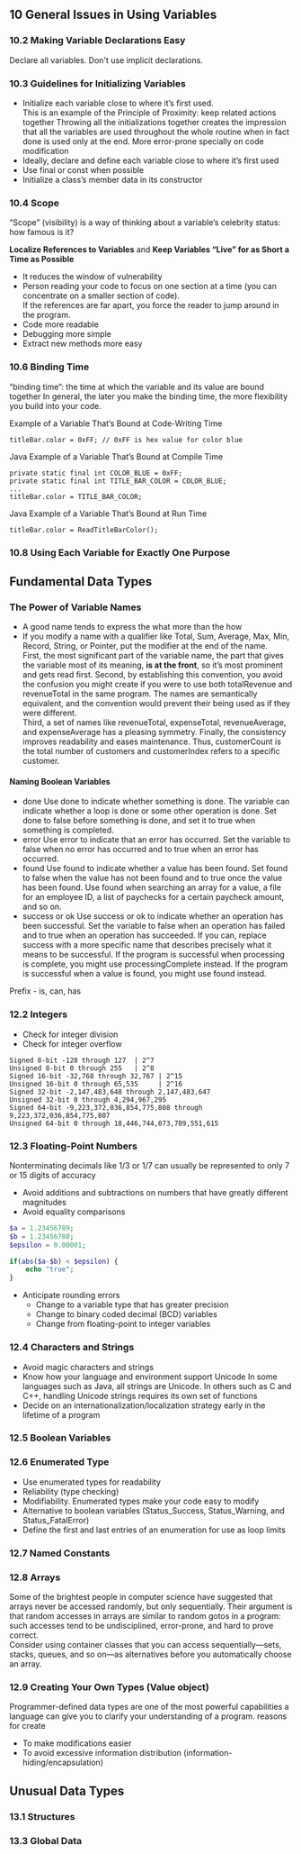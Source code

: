 ## 10 General Issues in Using Variables

### 10.2 Making Variable Declarations Easy

Declare all variables. Don't use implicit declarations.

### 10.3 Guidelines for Initializing Variables

- Initialize each variable close to where it’s first used.  
  This is an example of the Principle of Proximity: keep related actions together
  Throwing all the initializations together creates the impression that all the variables are used throughout the whole
  routine when in fact done is used only at the end.
  More error-prone specially on code modification
- Ideally, declare and define each variable close to where it’s first used
- Use final or const when possible
- Initialize a class’s member data in its constructor

### 10.4 Scope

“Scope” (visibility) is a way of thinking about a variable’s celebrity status: how famous is it?

**Localize References to Variables** and
**Keep Variables “Live” for as Short a Time as Possible**

- It reduces the window of vulnerability
- Person reading your code to focus on one section at a time (you can concentrate on a smaller section of code).  
  If the references are far apart, you force the reader to jump around in the program.
- Code more readable
- Debugging more simple
- Extract new methods more easy

### 10.6 Binding Time

“binding time”: the time at which the variable and its value are bound together
In general, the later you make the binding time, the more flexibility you build into your code.

Example of a Variable That’s Bound at Code-Writing Time

```
titleBar.color = 0xFF; // 0xFF is hex value for color blue
```

Java Example of a Variable That’s Bound at Compile Time

```
private static final int COLOR_BLUE = 0xFF;
private static final int TITLE_BAR_COLOR = COLOR_BLUE;
...
titleBar.color = TITLE_BAR_COLOR;
```

Java Example of a Variable That’s Bound at Run Time

```
titleBar.color = ReadTitleBarColor();
```

### 10.8 Using Each Variable for Exactly One Purpose

## Fundamental Data Types

### The Power of Variable Names

- A good name tends to express the what more than the how
- If you modify a name with a qualifier like Total, Sum, Average, Max,
  Min, Record, String, or Pointer, put the modifier at the end of the name.  
  First, the most significant part of the variable name,
  the part that gives the variable most of its meaning, **is at the front**, so it’s most prominent and gets read first.
  Second, by establishing this convention, you avoid the
  confusion you might create if you were to use both totalRevenue and revenueTotal in the
  same program. The names are semantically equivalent, and the convention would prevent their being used as if they were
  different.   
  Third, a set of names like revenueTotal, expenseTotal, revenueAverage, and expenseAverage has a pleasing symmetry.
  Finally, the consistency improves readability and eases maintenance.
  Thus, customerCount is the total number of customers and customerIndex refers to a specific customer.

#### Naming Boolean Variables

- done Use done to indicate whether something is done. The variable can indicate whether a loop is done or some other
  operation is done. Set done to false
  before something is done, and set it to true when something is completed.
- error Use error to indicate that an error has occurred. Set the variable to false
  when no error has occurred and to true when an error has occurred.
- found Use found to indicate whether a value has been found. Set found to false
  when the value has not been found and to true once the value has been found.
  Use found when searching an array for a value, a file for an employee ID, a list of
  paychecks for a certain paycheck amount, and so on.
- success or ok Use success or ok to indicate whether an operation has been successful. Set the variable to false when
  an operation has failed and to true when an
  operation has succeeded. If you can, replace success with a more specific name
  that describes precisely what it means to be successful. If the program is successful when processing is complete, you
  might use processingComplete instead. If
  the program is successful when a value is found, you might use found instead.

Prefix - is, can, has

### 12.2 Integers

- Check for integer division
- Check for integer overflow

```
Signed 8-bit -128 through 127  | 2^7
Unsigned 8-bit 0 through 255   | 2^8
Signed 16-bit -32,768 through 32,767 | 2^15
Unsigned 16-bit 0 through 65,535     | 2^16
Signed 32-bit -2,147,483,648 through 2,147,483,647
Unsigned 32-bit 0 through 4,294,967,295
Signed 64-bit -9,223,372,036,854,775,808 through 9,223,372,036,854,775,807
Unsigned 64-bit 0 through 18,446,744,073,709,551,615
```

### 12.3 Floating-Point Numbers

Nonterminating decimals like 1/3 or 1/7 can usually be represented to
only 7 or 15 digits of accuracy

- Avoid additions and subtractions on numbers that have greatly different magnitudes
- Avoid equality comparisons

```php
$a = 1.23456789;
$b = 1.23456780;
$epsilon = 0.00001;

if(abs($a-$b) < $epsilon) {
    echo "true";
}
```

- Anticipate rounding errors
    - Change to a variable type that has greater precision
    - Change to binary coded decimal (BCD) variables
    - Change from floating-point to integer variables

### 12.4 Characters and Strings

- Avoid magic characters and strings
- Know how your language and environment support Unicode In some languages
  such as Java, all strings are Unicode. In others such as C and C++, handling Unicode
  strings requires its own set of functions
- Decide on an internationalization/localization strategy early in the lifetime of a program

### 12.5 Boolean Variables

### 12.6 Enumerated Type

- Use enumerated types for readability
- Reliability (type checking)
- Modifiability. Enumerated types make your code easy to modify
- Alternative to boolean variables (Status_Success, Status_Warning, and Status_FatalError)
- Define the first and last entries of an enumeration for use as loop limits

### 12.7 Named Constants

### 12.8 Arrays

Some of the brightest people in computer science have suggested that
arrays never be accessed randomly, but only sequentially. Their argument is that random accesses in arrays are similar
to random gotos in a program: such accesses tend to be undisciplined, error-prone, and hard to prove correct.  
Consider using container classes that you can access sequentially—sets, stacks, queues, and so on—as alternatives before
you automatically choose an array.

### 12.9 Creating Your Own Types (Value object)

Programmer-defined data types are one of the most powerful capabilities a language
can give you to clarify your understanding of a program.
reasons for create

- To make modifications easier
- To avoid excessive information distribution (information-hiding/encapsulation)

## Unusual Data Types

### 13.1 Structures

### 13.3 Global Data